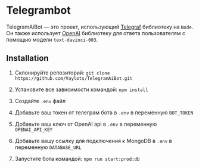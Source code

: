 # Telegrambot

TelegramAiBot — это проект, использующий [Telegraf](https://telegraf.js.org/) библиотеку на `Node`. Он также использует [OpenAI](https://openai.com/) библиотеку для ответа пользователям с помощью модели `text-davinci-003`.

## Installation

1.  Склонируйте репозиторий: `git clone https://github.com/Vaylots/TelegramAiBot.git`

2.  Установите все зависимости командой: `npm install`

3.  Создайте `.env` файл

4.  Добавьте ваш токен от телеграм бота в `.env` в переменную `BOT_TOKEN`

5.  Добавьте ваш ключ от OpenAI api в `.env` в переменную `OPENAI_API_KEY`

6.  Добавьте вашу ссылку для подключения к MongoDB в `.env` в переменную `DATABASE_URL`  

7.  Запустите бота командой: `npm run start:prod:db`
